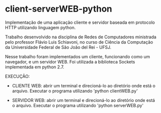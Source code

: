 # client-serverWEB-python
Implementação de uma aplicação cliente e servidor baseada em protocolo HTTP utilizando linguagem python.

Trabalho desenvolvido na disciplina de Redes de Computadores ministrada pelo professor Flávio Luis Schiavoni, no curso de Ciência da Computação da Universidade Federal de São João del Rei - UFSJ.

Nesse trabalho foram implementados um cliente, funcionando como um navegador, e um servidor WEB. Foi utilizada a biblioteca Sockets implementada em python 2.7.

EXECUÇÃO:
- CLIENTE WEB: abrir um terminal e direcioná-lo ao diretório onde está o arquivo. Executar o programa utilizando 'python clientWEB.py'

- SERVIDOR WEB: abrir um terminal e direcioná-lo ao diretório onde está o arquivo. Executar o programa utilizando 'python serverWEB.py'
  
